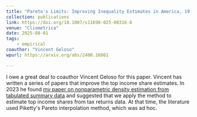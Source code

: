 ```yaml
---
title: "Pareto's Limits: Improving Inequality Estimates in America, 1917 to 1965"
collection: publications
link: https://doi.org/10.1007/s11698-025-00316-8
venue: "Cliometrica"
date: 2025-08-01
tags:
    - empirical
coauthor: "Vincent Geloso"
wpurl: https://arxiv.org/abs/2408.16861

---
```


I owe a great deal to coauthor Vincent Geloso for this paper. Vincent has written a series of papers that improve the top income share estimates. In 2023 he found [my paper on nonparametric density estimation from tabulated summary data](https://doi.org/10.1016/j.jeconom.2023.105568) and suggested that we apply the method to estimate top income shares from tax returns data. At that time, the literature used Piketty's Pareto interpolation method, which was ad hoc.
